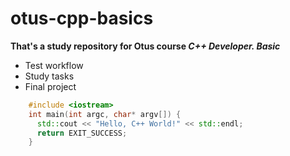 # otus-cpp-basics
**That's a study repository for Otus course _C++ Developer. Basic_**
- Test workflow
- Study tasks
- Final project
```C++
    #include <iostream>
    int main(int argc, char* argv[]) {
      std::cout << "Hello, C++ World!" << std::endl;
      return EXIT_SUCCESS;
    }
```
